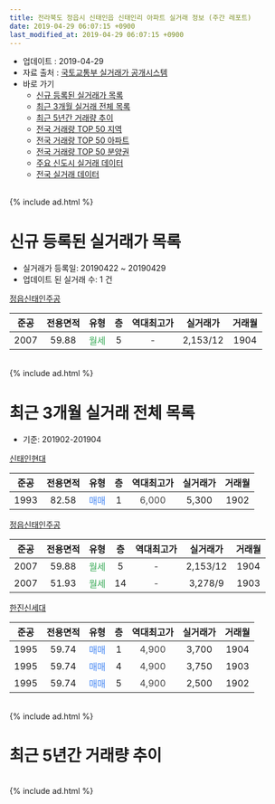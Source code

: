 ```yaml
---
title: 전라북도 정읍시 신태인읍 신태인리 아파트 실거래 정보 (주간 레포트)
date: 2019-04-29 06:07:15 +0900
last_modified_at: 2019-04-29 06:07:15 +0900
---
```


* 업데이트 : 2019-04-29
* 자료 출처 : [국토교통부 실거래가 공개시스템](http://rt.molit.go.kr)
* 바로 가기
    * [신규 등록된 실거래가 목록](#신규-등록된-실거래가-목록)
    * [최근 3개월 실거래 전체 목록](#최근-3개월-실거래-전체-목록)
    * [최근 5년간 거래량 추이](#최근-5년간-거래량-추이)
    * [전국 거래량 TOP 50 지역](https://inasie.github.io/apt-trade-info/최근-3개월-전국에서-가장-거래가-많이-발생한-지역)
    * [전국 거래량 TOP 50 아파트](https://inasie.github.io/apt-trade-info/최근-3개월-전국에서-가장-거래가-많이-발생한-아파트)
    * [전국 거래량 TOP 50 분양권](https://inasie.github.io/apt-trade-info/최근-3개월-전국에서-가장-거래가-많이-발생한-분양권)
    * [주요 신도시 실거래 데이터](https://inasie.github.io/apt-trade-info/주요-신도시)
    * [전국 실거래 데이터](https://inasie.github.io/apt-trade-info/전국)
<br>
{% include ad.html %}
<br>

# 신규 등록된 실거래가 목록
* 실거래가 등록일: 20190422 ~ 20190429
* 업데이트 된 실거래 수: 1 건


[정읍신태인주공](https://search.naver.com/search.naver?query=%EC%A0%84%EB%9D%BC%EB%B6%81%EB%8F%84+%EC%A0%95%EC%9D%8D%EC%8B%9C+%EC%8B%A0%ED%83%9C%EC%9D%B8%EC%9D%8D+%EC%8B%A0%ED%83%9C%EC%9D%B8%EB%A6%AC+%EC%A0%95%EC%9D%8D%EC%8B%A0%ED%83%9C%EC%9D%B8%EC%A3%BC%EA%B3%B5)

|준공|전용면적|유형|층|역대최고가|실거래가|거래월|
|:---:|:---:|:---:|:---:|:---:|:---:|:---:|
|2007|59.88|<span style="color:#34a853">월세</span>|5|<span style="color:#444444">-</span>|2,153/12|1904|


<br>
{% include ad.html %}
<br>

# 최근 3개월 실거래 전체 목록
* 기준: 201902-201904


[신태인현대](https://search.naver.com/search.naver?query=%EC%A0%84%EB%9D%BC%EB%B6%81%EB%8F%84+%EC%A0%95%EC%9D%8D%EC%8B%9C+%EC%8B%A0%ED%83%9C%EC%9D%B8%EC%9D%8D+%EC%8B%A0%ED%83%9C%EC%9D%B8%EB%A6%AC+%EC%8B%A0%ED%83%9C%EC%9D%B8%ED%98%84%EB%8C%80)

|준공|전용면적|유형|층|역대최고가|실거래가|거래월|
|:---:|:---:|:---:|:---:|:---:|:---:|:---:|
|1993|82.58|<span style="color:#4285f3">매매</span>|1|<span style="color:#444444">6,000</span>|5,300|1902|

[정읍신태인주공](https://search.naver.com/search.naver?query=%EC%A0%84%EB%9D%BC%EB%B6%81%EB%8F%84+%EC%A0%95%EC%9D%8D%EC%8B%9C+%EC%8B%A0%ED%83%9C%EC%9D%B8%EC%9D%8D+%EC%8B%A0%ED%83%9C%EC%9D%B8%EB%A6%AC+%EC%A0%95%EC%9D%8D%EC%8B%A0%ED%83%9C%EC%9D%B8%EC%A3%BC%EA%B3%B5)

|준공|전용면적|유형|층|역대최고가|실거래가|거래월|
|:---:|:---:|:---:|:---:|:---:|:---:|:---:|
|2007|59.88|<span style="color:#34a853">월세</span>|5|<span style="color:#444444">-</span>|2,153/12|1904|
|2007|51.93|<span style="color:#34a853">월세</span>|14|<span style="color:#444444">-</span>|3,278/9|1903|

[한진신세대](https://search.naver.com/search.naver?query=%EC%A0%84%EB%9D%BC%EB%B6%81%EB%8F%84+%EC%A0%95%EC%9D%8D%EC%8B%9C+%EC%8B%A0%ED%83%9C%EC%9D%B8%EC%9D%8D+%EC%8B%A0%ED%83%9C%EC%9D%B8%EB%A6%AC+%ED%95%9C%EC%A7%84%EC%8B%A0%EC%84%B8%EB%8C%80)

|준공|전용면적|유형|층|역대최고가|실거래가|거래월|
|:---:|:---:|:---:|:---:|:---:|:---:|:---:|
|1995|59.74|<span style="color:#4285f3">매매</span>|1|<span style="color:#444444">4,900</span>|3,700|1904|
|1995|59.74|<span style="color:#4285f3">매매</span>|4|<span style="color:#444444">4,900</span>|3,750|1903|
|1995|59.74|<span style="color:#4285f3">매매</span>|5|<span style="color:#444444">4,900</span>|2,500|1902|


<br>
{% include ad.html %}
<br>

# 최근 5년간 거래량 추이


<div style="width:100%;">
    <canvas id="deal_progress" height="200"></canvas>
</div>

<script>
new Chart(document.getElementById("deal_progress"), {
    type: 'line',
    data: {
        labels: ['201404','201405','201406','201407','201408','201409','201410','201411','201412','201501','201502','201503','201504','201505','201506','201507','201508','201509','201510','201511','201512','201601','201602','201603','201604','201605','201606','201607','201608','201609','201610','201611','201612','201701','201702','201703','201704','201705','201706','201707','201708','201709','201710','201711','201712','201801','201802','201803','201804','201805','201806','201807','201808','201809','201810','201811','201812','201901','201902','201903','201904'],
        datasets: [{
            label: '매매',
            pointRadius: 1,
            data: [1, 3, 1, 1, 1, 0, 3, 1, 3, 1, 0, 3, 0, 0, 0, 0, 0, 1, 2, 0, 1, 0, 2, 2, 0, 0, 1, 2, 0, 0, 1, 1, 0, 0, 1, 0, 0, 0, 2, 0, 2, 1, 0, 2, 0, 1, 0, 1, 0, 0, 3, 1, 1, 0, 1, 1, 1, 0, 2, 1, 1],
            borderColor: "rgba(255, 201, 14, 1)",
            backgroundColor: "rgba(255, 201, 14, 0.5)",
            fill: false,
            lineTension: 0
        },{
            label: '전월세',
            pointRadius: 1,
            data: [0, 1, 1, 0, 0, 0, 2, 0, 0, 1, 2, 0, 2, 2, 0, 0, 0, 0, 0, 2, 0, 0, 1, 2, 1, 1, 1, 0, 0, 1, 0, 2, 0, 1, 2, 0, 0, 0, 0, 2, 0, 0, 1, 2, 1, 2, 0, 1, 0, 0, 1, 0, 0, 3, 1, 0, 2, 0, 0, 1, 1],
            borderColor: "rgba(0, 141, 185, 1)",
            backgroundColor: "rgba(0, 141, 185, 0.5)",
            fill: false,
            lineTension: 0
        }
        ]
    },
    options: {
        responsive: true,
        title: {
            display: false
        },
        tooltips: {
            mode: 'index',
            intersect: false
        },
        hover: {
            mode: 'nearest',
            intersect: true
        },
        scales: {
            xAxes: [{
                display: true,
                scaleLabel: {
                    display: true,
                    labelString: '년/월'
                }
            }],
            yAxes: [{
                display: true,
                ticks: {
                    suggestedMin: 0,
                },
                scaleLabel: {
                    display: true,
                    labelString: '실거래 수'
                }
            }]
        }
    }
});

</script>


<br>
{% include ad.html %}
<br>

